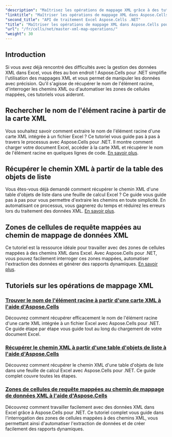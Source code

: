 ```yaml
---
"description": "Maîtrisez les opérations de mappage XML grâce à des tutoriels pas à pas. Récupérez facilement les éléments racines, interrogez les chemins XML et mappez les zones de cellules dans des fichiers Excel."
"linktitle": "Maîtriser les opérations de mappage XML dans Aspose.Cells pour .NET"
"second_title": "API de traitement Excel Aspose.Cells .NET"
"title": "Maîtriser les opérations de mappage XML dans Aspose.Cells pour .NET"
"url": "/fr/cells/net/master-xml-map-operations/"
"weight": 30
---
```


## Introduction

Si vous avez déjà rencontré des difficultés avec la gestion des données XML dans Excel, vous êtes au bon endroit ! Aspose.Cells pour .NET simplifie l'utilisation des mappages XML et vous permet de manipuler les données avec précision. Qu'il s'agisse de récupérer le nom de l'élément racine, d'interroger les chemins XML ou d'automatiser les zones de cellules mappées, ces tutoriels vous aideront.

## Rechercher le nom de l'élément racine à partir de la carte XML  
Vous souhaitez savoir comment extraire le nom de l'élément racine d'une carte XML intégrée à un fichier Excel ? Ce tutoriel vous guide pas à pas à travers le processus avec Aspose.Cells pour .NET. Il montre comment charger votre document Excel, accéder à la carte XML et récupérer le nom de l'élément racine en quelques lignes de code. [En savoir plus](./find-root-element-name-from-xml-map/).

## Récupérer le chemin XML à partir de la table des objets de liste  
Vous êtes-vous déjà demandé comment récupérer le chemin XML d'une table d'objets de liste dans une feuille de calcul Excel ? Ce guide vous guide pas à pas pour vous permettre d'extraire les chemins en toute simplicité. En automatisant ce processus, vous gagnerez du temps et réduirez les erreurs lors du traitement des données XML. [En savoir plus](./retrieve-xml-path-from-list-object-table/).

## Zones de cellules de requête mappées au chemin de mappage de données XML  
Ce tutoriel est la ressource idéale pour travailler avec des zones de cellules mappées à des chemins XML dans Excel. Avec Aspose.Cells pour .NET, vous pouvez facilement interroger ces zones mappées, automatiser l'extraction des données et générer des rapports dynamiques. [En savoir plus](./query-cell-areas-mapped-to-xml-data-map-path/).

## Tutoriels sur les opérations de mappage XML
### [Trouver le nom de l'élément racine à partir d'une carte XML à l'aide d'Aspose.Cells](./find-root-element-name-from-xml-map/)
Découvrez comment récupérer efficacement le nom de l'élément racine d'une carte XML intégrée à un fichier Excel avec Aspose.Cells pour .NET. Ce guide étape par étape vous guide tout au long du chargement de votre document Excel.
### [Récupérer le chemin XML à partir d'une table d'objets de liste à l'aide d'Aspose.Cells](./retrieve-xml-path-from-list-object-table/)
Découvrez comment récupérer le chemin XML d'une table d'objets de liste dans une feuille de calcul Excel avec Aspose.Cells pour .NET. Ce guide complet couvre toutes les étapes.
### [Zones de cellules de requête mappées au chemin de mappage de données XML à l'aide d'Aspose.Cells](./query-cell-areas-mapped-to-xml-data-map-path/)
Découvrez comment travailler facilement avec des données XML dans Excel grâce à Aspose.Cells pour .NET. Ce tutoriel complet vous guide dans l'interrogation des zones de cellules mappées à des chemins XML, vous permettant ainsi d'automatiser l'extraction de données et de créer facilement des rapports dynamiques.